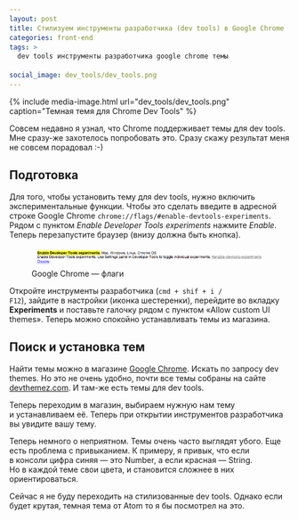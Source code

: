 ```yaml
---
layout: post
title: Стилизуем инструменты разработчика (dev tools) в Google Chrome
categories: front-end
tags: >
  dev tools инструменты разработчика google chrome темы

social_image: dev_tools/dev_tools.png
---
```


{%
	include media-image.html
	url="dev_tools/dev_tools.png"
	caption="Темная темя для Chrome Dev Tools"
%}

Совсем недавно я узнал, что Chrome поддерживает темы для dev tools. Мне сразу-же захотелось попробовать это. Сразу скажу результат меня не совсем порадовал :-)

## Подготовка
Для того, чтобы установить тему для dev tools, нужно включить экспериментальные функции. Чтобы это сделать введите в адресной строке Google Chrome <code>chrome://flags/#enable-devtools-experiments</code>. Рядом с пунктом <em>Enable Developer Tools experiments</em> нажмите <em>Enable</em>. Теперь перезапустите браузер (внизу должна быть кнопка).

<figure itemscope itemtype="http://schema.org/ImageObject">
	<img itemprop="contentUrl" width="700" alt="Google Chrome — флаги" src="/assets/img/dev_tools/flags.png">
	<figcaption itemprop="description">Google Chrome — флаги</figcaption>
</figure>

Откройте инструменты разработчика (<code>cmd + shif + i / F12</code>), зайдите в настройки (иконка шестеренки), перейдите во вкладку <strong>Experiments</strong> и поставьте галочку рядом с пунктом «Allow custom UI themes».
Теперь можно спокойно устанавливать темы из магазина.

## Поиск и установка тем
Найти темы можно в магазине <a href="https://chrome.google.com/webstore/category/extensions">Google Chrome</a>. Искать по запросу dev themes. Но это не очень удобно, почти все темы собраны на сайте <a href="http://devthemez.com/themes/chrome-developer-tools">devthemez.com</a>. И там-же есть темы для dev tools.

Теперь переходим в магазин, выбираем нужную нам тему и устанавливаем её. Теперь при открытии инструментов разработчика вы увидите вашу тему.

Теперь немного о неприятном. Темы очень часто выглядят убого. Еще есть проблема с привыканием. К примеру, я привык, что если в консоли цифра синяя — это Number, а если красная — String. Но в каждой теме свои цвета, и становится сложнее в них ориентироваться.

Сейчас я не буду переходить на стилизованные dev tools. Однако если будет крутая, темная тема от Atom то я бы посмотрел на это.
